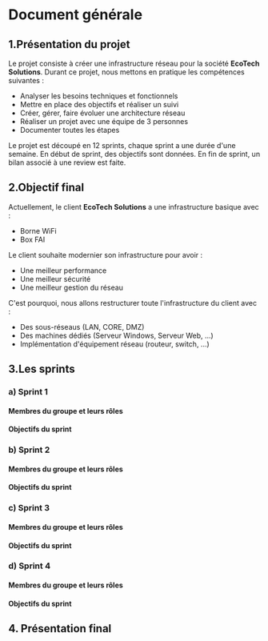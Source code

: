# Document générale

## 1.Présentation du projet
Le projet consiste à créer une infrastructure réseau pour la société **EcoTech Solutions**. Durant ce projet, nous mettons en pratique les compétences suivantes :
  * Analyser les besoins techniques et fonctionnels
  * Mettre en place des objectifs et réaliser un suivi
  * Créer, gérer, faire évoluer une architecture réseau
  * Réaliser un projet avec une équipe de 3 personnes
  * Documenter toutes les étapes

Le projet est découpé en 12 sprints, chaque sprint a une durée d'une semaine. En début de sprint, des objectifs sont données. En fin de sprint, un bilan associé à une review est faite.

## 2.Objectif final
Actuellement, le client **EcoTech Solutions** a une infrastructure basique avec :
  * Borne WiFi
  * Box FAI

Le client souhaite modernier son infrastructure pour avoir :
  * Une meilleur performance
  * Une meilleur sécurité
  * Une meilleur gestion du réseau

C'est pourquoi, nous allons restructurer toute l'infrastructure du client avec :
  * Des sous-réseaus (LAN, CORE, DMZ)
  * Des machines dédiés (Serveur Windows, Serveur Web, ...)
  * Implémentation d'équipement réseau (routeur, switch, ...)

## 3.Les sprints

### a) Sprint 1
#### Membres du groupe et leurs rôles

#### Objectifs du sprint


### b) Sprint 2
#### Membres du groupe et leurs rôles

#### Objectifs du sprint


### c) Sprint 3
#### Membres du groupe et leurs rôles

#### Objectifs du sprint


### d) Sprint 4
#### Membres du groupe et leurs rôles

#### Objectifs du sprint


## 4. Présentation final
